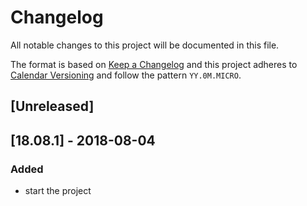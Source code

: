 # Changelog
All notable changes to this project will be documented in this file.

The format is based on [Keep a Changelog](http://keepachangelog.com/en/1.0.0/)
and this project adheres to [Calendar Versioning](http://calver.org/) and follow the pattern `YY.0M.MICRO`.

## [Unreleased]

## [18.08.1] - 2018-08-04

### Added
- start the project
